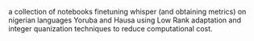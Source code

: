 a collection of notebooks finetuning whisper (and obtaining metrics) on nigerian languages Yoruba and Hausa using Low Rank adaptation and integer quanization techniques to reduce computational cost.
